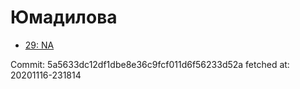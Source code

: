 # Юмадилова
- [29: NA](29.md)

Commit: 5a5633dc12df1dbe8e36c9fcf011d6f56233d52a
 fetched at: 20201116-231814
